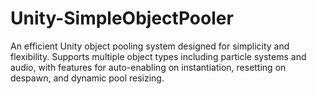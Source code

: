 # Unity-SimpleObjectPooler
An efficient Unity object pooling system designed for simplicity and flexibility. Supports multiple object types including particle systems and audio, with features for auto-enabling on instantiation, resetting on despawn, and dynamic pool resizing.
